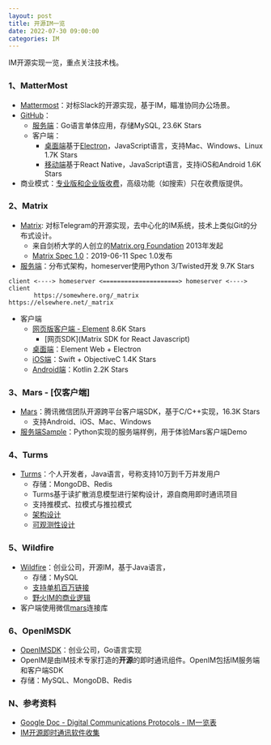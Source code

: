 ```yaml
---
layout: post
title: 开源IM一览
date: 2022-07-30 09:00:00
categories: IM
---
```


IM开源实现一览，重点关注技术栈。

### 1、MatterMost

- [Mattermost](https://mattermost.com/)：对标Slack的开源实现，基于IM，瞄准协同办公场景。
- [GitHub](https://github.com/mattermost)：
  - [服务端](https://github.com/mattermost/mattermost-server)：Go语言单体应用，存储MySQL, 23.6K Stars
  - 客户端：
    - [桌面端](https://github.com/mattermost/desktop)基于[Electron](http://electron.atom.io/)，JavaScript语言，支持Mac、Windows、Linux 1.7K Stars
    - [移动端](https://github.com/mattermost/mattermost-mobile/tree/gekidou)基于React Native，JavaScript语言，支持iOS和Android 1.6K Stars
- 商业模式：[专业版和企业版收费](https://mattermost.com/pricing/)，高级功能（如搜索）只在收费版提供。

### 2、Matrix

- [Matrix](https://matrix.org/): 对标Telegram的开源实现，去中心化的IM系统，技术上类似Git的分布式设计。
  - 来自剑桥大学的人创立的[Matrix.org Foundation](https://matrix.org/foundation/) 2013年发起
  - [Matrix Spec 1.0](https://matrix.org/blog/2019/06/11/introducing-matrix-1-0-and-the-matrix-org-foundation)：2019-06-11 Spec 1.0发布
- [服务端](https://github.com/matrix-org/synapse)：分布式架构，homeserver使用Python 3/Twisted开发 9.7K Stars

```
client <----> homeserver <=====================> homeserver <----> client
       https://somewhere.org/_matrix      https://elsewhere.net/_matrix
```

- 客户端
  - [网页版客户端 - Element](https://github.com/vector-im/element-web/) 8.6K Stars
    - [网页SDK](Matrix SDK for React Javascript)
  - [桌面端](https://github.com/vector-im/element-desktop)：Element Web + Electron
  - [iOS端](https://github.com/vector-im/element-ios)：Swift + ObjectiveC 1.4K Stars
  - [Android端](https://github.com/vector-im/element-android)：Kotlin 2.2K Stars

### 3、Mars - [仅客户端]

- [Mars](https://github.com/Tencent/mars)：腾讯微信团队开源跨平台客户端SDK，基于C/C++实现，16.3K Stars
  - 支持Android、iOS、Mac、Windows
- [服务端Sample](https://github.com/Tencent/mars/tree/master/samples/Server)：Python实现的服务端样例，用于体验Mars客户端Demo

### 4、Turms

- [Turms](https://github.com/turms-im/turms)：个人开发者，Java语言，号称支持10万到千万并发用户
  - 存储：MongoDB、Redis
  - Turms基于读扩散消息模型进行架构设计，源自商用即时通讯项目
  - 支持推模式、拉模式与推拉模式
  - [架构设计](https://turms-im.github.io/docs/for-developers/architecture.html)
  - [可观测性设计](https://turms-im.github.io/docs/for-developers/observability.html)

### 5、Wildfire

- [Wildfire](https://github.com/wildfirechat)：创业公司，开源IM，基于Java语言，
  - 存储：MySQL
  - [支持单机百万链接](https://github.com/wildfirechat/C1000K_Test)
  - [野火IM的商业逻辑](https://docs.wildfirechat.cn/blogs/%E9%87%8E%E7%81%ABIM%E7%9A%84%E5%95%86%E4%B8%9A%E9%80%BB%E8%BE%91.html)
- 客户端使用微信[mars](https://github.com/tencent/mars)连接库

### 6、OpenIMSDK

- [OpenIMSDK](https://github.com/OpenIMSDK)：创业公司，Go语言实现
- OpenIM是由IM技术专家打造的**开源**的即时通讯组件。OpenIM包括IM服务端和客户端SDK
- 存储：MySQL、MongoDB、Redis

### N、参考资料

- [Google Doc - Digital Communications Protocols - IM一览表](https://docs.google.com/spreadsheets/d/1-UlA4-tslROBDS9IqHalWVztqZo7uxlCeKPQ-8uoFOU/edit#gid=0)
- [IM开源即时通讯软件收集](https://blog.csdn.net/libaineu2004/article/details/44026069)
